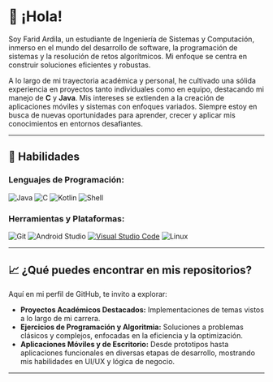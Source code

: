 # 👋 ¡Hola!

Soy Farid Ardila, un estudiante de Ingeniería de Sistemas y Computación, inmerso en el mundo del desarrollo de software, la programación de sistemas y la resolución de retos algorítmicos. Mi enfoque se centra en construir soluciones eficientes y robustas.

A lo largo de mi trayectoria académica y personal, he cultivado una sólida experiencia en proyectos tanto individuales como en equipo, destacando mi manejo de **C** y **Java**. Mis intereses se extienden a la creación de aplicaciones móviles y sistemas con enfoques variados. Siempre estoy en busca de nuevas oportunidades para aprender, crecer y aplicar mis conocimientos en entornos desafiantes.

---

## 🚀 Habilidades 

### Lenguajes de Programación:
![Java](https://img.shields.io/badge/Java-orange?style=flat-square&logo=java&logoColor=white)
![C](https://img.shields.io/badge/C-blue?style=flat-square&logo=c&logoColor=white)
![Kotlin](https://img.shields.io/badge/Kotlin-purple?style=flat-square&logo=kotlin&logoColor=white)
![Shell](https://img.shields.io/badge/Shell-black?style=flat-square&logo=gnubash&logoColor=white)

### Herramientas y Plataformas:
![Git](https://img.shields.io/badge/Git-F05032?logo=git&logoColor=white)
![Android Studio](https://img.shields.io/badge/Android%20Studio-3DDC84?logo=android-studio&logoColor=white)
[![Visual Studio Code](https://custom-icon-badges.demolab.com/badge/Visual%20Studio%20Code-0078d7.svg?logo=vsc&logoColor=white)](#)
![Linux](https://img.shields.io/badge/Linux-FCC624?logo=linux&logoColor=black)

---

## 📈 ¿Qué puedes encontrar en mis repositorios?

Aquí en mi perfil de GitHub, te invito a explorar:

* **Proyectos Académicos Destacados:** Implementaciones de temas vistos a lo largo de mi carrera.
* **Ejercicios de Programación y Algoritmia:** Soluciones a problemas clásicos y complejos, enfocadas en la eficiencia y la optimización.
* **Aplicaciones Móviles y de Escritorio:** Desde prototipos hasta aplicaciones funcionales en diversas etapas de desarrollo, mostrando mis habilidades en UI/UX y lógica de negocio.

---

